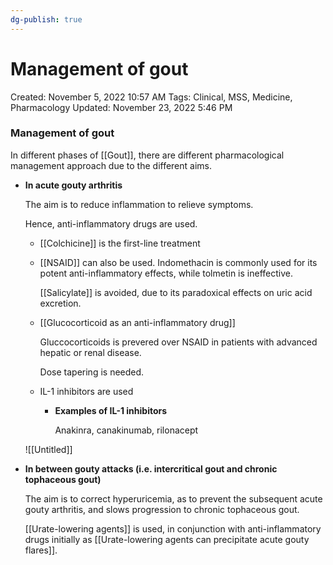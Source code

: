 ```yaml
---
dg-publish: true
---
```


# Management of gout

Created: November 5, 2022 10:57 AM
Tags: Clinical, MSS, Medicine, Pharmacology
Updated: November 23, 2022 5:46 PM

### Management of gout

In different phases of [[Gout]], there are different pharmacological management approach due to the different aims.

- ************************************************In acute gouty arthritis************************************************
    
    The aim is to reduce inflammation to relieve symptoms.
    
    Hence, anti-inflammatory drugs are used.
    
    - [[Colchicine]] is the first-line treatment
    - [[NSAID]] can also be used. Indomethacin is commonly used for its potent anti-inflammatory effects, while tolmetin is ineffective.
        
        [[Salicylate]] is avoided, due to its paradoxical effects on uric acid excretion.
        
    - [[Glucocorticoid as an anti-inflammatory drug]]
        
        Gluccocorticoids is prevered over NSAID in patients with advanced hepatic or renal disease.
        
        Dose tapering is needed.
        
    - IL-1 inhibitors are used
        - **********************************************Examples of IL-1 inhibitors**********************************************
            
            Anakinra, canakinumab, rilonacept
            
    
    ![[Untitled]]
    
- ******************************************************************************************************************In between gouty attacks (i.e. intercritical gout and chronic tophaceous gout)******************************************************************************************************************
    
    The aim is to correct hyperuricemia, as to prevent the subsequent acute gouty arthritis, and slows progression to chronic tophaceous gout.
    
    [[Urate-lowering agents]] is used, in conjunction with anti-inflammatory drugs initially as [[Urate-lowering agents can precipitate acute gouty flares]].